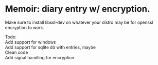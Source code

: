 # Memoir: diary entry w/ encryption.
Make sure to install libssl-dev on whatever your distro may be for openssl encryption to work.

Todo:\
      Add support for windows\
      Add support for sqlite db with entries, maybe\
      Clean code\
      Add signal handling for encryption
